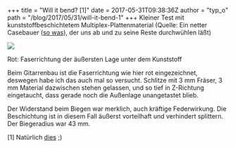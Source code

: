 +++
title = "Will it bend? [1]"
date = 2017-05-31T09:38:36Z
author = "typ_o"
path = "/blog/2017/05/31/will-it-bend-1"
+++
Kleiner Test mit kunststoffbeschichtetem Multiplex-Plattenmaterial
(Quelle: Ein netter Casebauer ([so
was](https://www.musik-produktiv.de/pic-010053087_01l/dap-audio-rigging-flightcase_01l.jpg)),
der uns ab und zu seine Reste durchwühlen läßt)  
  

<div class="serendipity_imageComment_center" style="width: 675px;">

<div class="serendipity_imageComment_img">

[![](https://flipdot.org/blog/uploads/bend2.serendipityThumb.jpg)](https://flipdot.org/blog/uploads/bend2.jpg)

</div>

<div class="serendipity_imageComment_txt">

Rot: Faserrichtung der äußersten Lage unter dem Kunststoff

</div>

</div>

  
  
Beim Gitarrenbau ist die Faserrichtung wie hier rot eingezeichnet,
deswegen habe ich das auch mal so versucht. Schlitze mit 3 mm Fräser, 3
mm Material dazwischen stehen gelassen, und so tief in Z-Richtung
eingetaucht, dass gerade noch die Außenlage unangetastet blieb.

Der Widerstand beim Biegen war merklich, auch kräftige Federwirkung. Die
Beschichtung ist in diesem Fall äußerst vorteilhaft und verhindert
splittern. Der Biegeradius war 43 mm.

\[1\] Natürlich
[dies](https://www.youtube.com/results?search_query=will+it+blend) ;)

